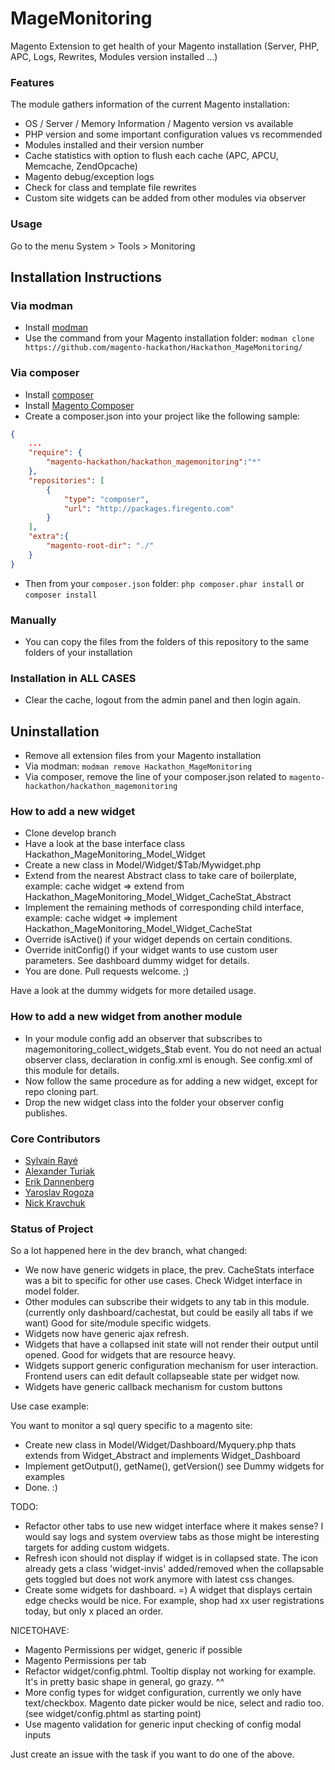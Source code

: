 MageMonitoring
==============

Magento Extension to get health of your Magento installation (Server, PHP, APC, Logs, Rewrites, Modules version installed ...)

### Features

The module gathers information of the current Magento installation:

- OS / Server / Memory Information / Magento version vs available
- PHP version and some important configuration values vs recommended
- Modules installed and their version number
- Cache statistics with option to flush each cache (APC, APCU, Memcache, ZendOpcache)
- Magento debug/exception logs
- Check for class and template file rewrites
- Custom site widgets can be added from other modules via observer

### Usage

Go to the menu System > Tools > Monitoring

Installation Instructions
-------------------------

### Via modman

- Install [modman](https://github.com/colinmollenhour/modman)
- Use the command from your Magento installation folder: `modman clone https://github.com/magento-hackathon/Hackathon_MageMonitoring/`

### Via composer
- Install [composer](http://getcomposer.org/download/)
- Install [Magento Composer](https://github.com/magento-hackathon/magento-composer-installer)
- Create a composer.json into your project like the following sample:

```json
{
    ...
    "require": {
        "magento-hackathon/hackathon_magemonitoring":"*"
    },
    "repositories": [
	    {
            "type": "composer",
            "url": "http://packages.firegento.com"
        }
    ],
    "extra":{
        "magento-root-dir": "./"
    }
}
```

- Then from your `composer.json` folder: `php composer.phar install` or `composer install`

### Manually
- You can copy the files from the folders of this repository to the same folders of your installation


### Installation in ALL CASES
* Clear the cache, logout from the admin panel and then login again.

Uninstallation
--------------
* Remove all extension files from your Magento installation
* Via modman: `modman remove Hackathon_MageMonitoring`
* Via composer, remove the line of your composer.json related to `magento-hackathon/hackathon_magemonitoring`

### How to add a new widget

- Clone develop branch
- Have a look at the base interface class Hackathon_MageMonitoring_Model_Widget
- Create a new class in Model/Widget/$Tab/Mywidget.php
- Extend from the nearest Abstract class to take care of boilerplate, example: cache widget => extend from Hackathon_MageMonitoring_Model_Widget_CacheStat_Abstract
- Implement the remaining methods of corresponding child interface, example: cache widget => implement Hackathon_MageMonitoring_Model_Widget_CacheStat
- Override isActive() if your widget depends on certain conditions.
- Override initConfig() if your widget wants to use custom user parameters. See dashboard dummy widget for details.
- You are done. Pull requests welcome. ;)

Have a look at the dummy widgets for more detailed usage.

### How to add a new widget from another module

- In your module config add an observer that subscribes to magemonitoring_collect_widgets_$tab event.
 You do not need an actual observer class, declaration in config.xml is enough. See config.xml of this module for details.
- Now follow the same procedure as for adding a new widget, except for repo cloning part.
- Drop the new widget class into the folder your observer config publishes.

### Core Contributors

- [Sylvain Rayé](https://github.com/diglin)
- [Alexander Turiak](https://github.com/Zifius)
- [Erik Dannenberg](https://github.com/edannenberg)
- [Yaroslav Rogoza](https://github.com/Gribnik)
- [Nick Kravchuk](https://github.com/nickua)

### Status of Project

So a lot happened here in the dev branch, what changed:

- We now have generic widgets in place, the prev. CacheStats interface was a bit to specific for other use cases.
 Check Widget interface in model folder.
- Other modules can subscribe their widgets to any tab in this module. (currently only dashboard/cachestat, but could be easily all tabs if we want)
 Good for site/module specific widgets.
- Widgets now have generic ajax refresh.
- Widgets that have a collapsed init state will not render their output until opened. Good for widgets that are resource heavy.
- Widgets support generic configuration mechanism for user interaction. Frontend users can edit default collapseable state per widget now.
- Widgets have generic callback mechanism for custom buttons

Use case example:

You want to monitor a sql query specific to a magento site:

- Create new class in Model/Widget/Dashboard/Myquery.php thats extends from Widget_Abstract and implements Widget_Dashboard
- Implement getOutput(), getName(), getVersion() see Dummy widgets for examples
- Done. :)

TODO:

- Refactor other tabs to use new widget interface where it makes sense? I would say logs and system overview tabs as those might be interesting targets for adding custom widgets.
- Refresh icon should not display if widget is in collapsed state.
 The icon already gets a class 'widget-invis' added/removed when the collapsable gets toggled but does not work anymore with latest css changes.
- Create some widgets for dashboard. =) A widget that displays certain edge checks would be nice.
 For example, shop had xx user registrations today, but only x placed an order.

NICETOHAVE:

- Magento Permissions per widget, generic if possible
- Magento Permissions per tab
- Refactor widget/config.phtml. Tooltip display not working for example. It's in pretty basic shape in general, go grazy. ^^
- More config types for widget configuration, currently we only have text/checkbox. Magento date picker would be nice, select and radio too.
 (see widget/config.phtml as starting point)
- Use magento validation for generic input checking of config modal inputs

Just create an issue with the task if you want to do one of the above.